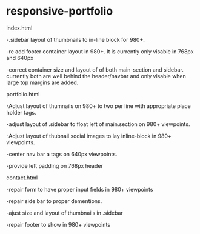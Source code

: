 # responsive-portfolio

index.html

-.sidebar layout of thumbnails to in-line block for 980+. 

-re add footer container layout in 980+. It is currently only visable in 768px and 640px

-correct container size  and layout of of both main-section and sidebar. currently both are well behind the header/navbar and only visable when large top margins are added. 

portfolio.html

-Adjust layout of thumnails on 980+ to two per line with appropriate place holder tags.

-adjust layout of .sidebar to float left of main.section on 980+ viewpoints. 

-Adjust layout of thubnail social images to lay inline-block in 980+ viewpoints.

-center nav bar a tags on 640px viewpoints.

-provide left padding on 768px header

contact.html

-repair form to have proper input fields in 980+ viewpoints

-repair side bar to proper dementions.

-ajust size and layout of thumbnails in .sidebar

-repair footer to show in 980+ viewpoints






